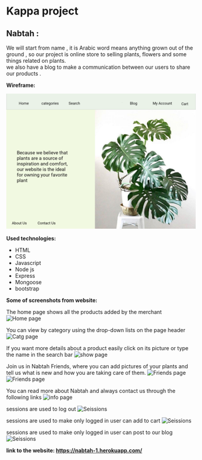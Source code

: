 # Kappa project


## Nabtah :
We will start from name , it is Arabic word means anything grown out of the ground , so our project is online store  to selling plants, flowers and some things related on plants.  
we also have a blog to make a communication between our users to share  our products .

<b>Wireframe:</b>

![initial wire frame](public/wireframe.png)

<b>Used technologies:</b>

<ul>
  <li>HTML</li>
   <li>CSS</li>
   <li>Javascript</li>
   <li>Node js</li>
   <li> Express</li>
  <li> Mongoose</li>
  <li> bootstrap </li>
  </ul>

<b>Some of screenshots from website:</b>

The home page shows all the products added by the merchant
![Home page](https://git.generalassemb.ly/Project2-kappa/project-2/blob/master/public/Home.PNG)


You can view by category using the drop-down lists on the page header
![Catg page](https://git.generalassemb.ly/Project2-kappa/project-2/blob/master/public/Catg.PNG)


If you want more details about a product easily click on its picture
or type the name in the search bar
![show page](https://git.generalassemb.ly/Project2-kappa/project-2/blob/master/public/show.PNG)


Join us in Nabtah Friends, where you can add pictures of your plants and tell us what is new and how you are taking care of them.
![Friends page](https://git.generalassemb.ly/Project2-kappa/project-2/blob/master/public/blogPlant.png)
![Friends page](https://git.generalassemb.ly/Project2-kappa/project-2/blob/master/public/blogGarden.png)

You can read more about Nabtah and always contact us through the following links
![info page](https://git.generalassemb.ly/Project2-kappa/project-2/blob/master/public/info.PNG)


 sessions are used to log out
![Seissions](https://git.generalassemb.ly/Project2-kappa/project-2/blob/master/public/logout.png)


 sessions are used to make only logged in user can add to cart
![Seissions](https://git.generalassemb.ly/Project2-kappa/project-2/blob/master/public/addCart.png)

sessions are used to make only logged in user can post to our blog
![Seissions](https://git.generalassemb.ly/Project2-kappa/project-2/blob/master/public/postBlog.png)

<b> link to the website: https://nabtah-1.herokuapp.com/ </b> 
